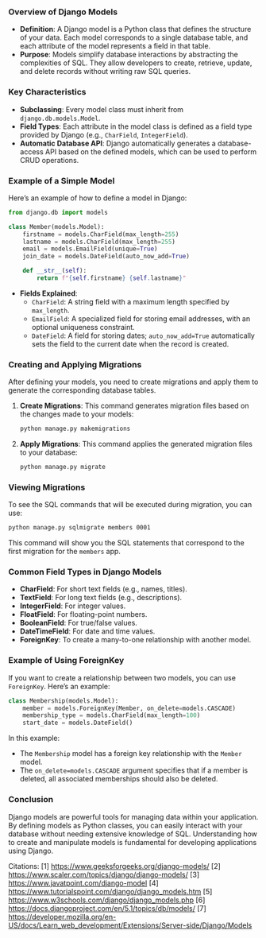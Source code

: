 ### Overview of Django Models

- **Definition**: A Django model is a Python class that defines the structure of your data. Each model corresponds to a single database table, and each attribute of the model represents a field in that table.
- **Purpose**: Models simplify database interactions by abstracting the complexities of SQL. They allow developers to create, retrieve, update, and delete records without writing raw SQL queries.

### Key Characteristics

- **Subclassing**: Every model class must inherit from `django.db.models.Model`.
- **Field Types**: Each attribute in the model class is defined as a field type provided by Django (e.g., `CharField`, `IntegerField`).
- **Automatic Database API**: Django automatically generates a database-access API based on the defined models, which can be used to perform CRUD operations.

### Example of a Simple Model

Here’s an example of how to define a model in Django:

```python
from django.db import models

class Member(models.Model):
    firstname = models.CharField(max_length=255)
    lastname = models.CharField(max_length=255)
    email = models.EmailField(unique=True)
    join_date = models.DateField(auto_now_add=True)

    def __str__(self):
        return f"{self.firstname} {self.lastname}"
```

- **Fields Explained**:
  - `CharField`: A string field with a maximum length specified by `max_length`.
  - `EmailField`: A specialized field for storing email addresses, with an optional uniqueness constraint.
  - `DateField`: A field for storing dates; `auto_now_add=True` automatically sets the field to the current date when the record is created.
  
### Creating and Applying Migrations

After defining your models, you need to create migrations and apply them to generate the corresponding database tables.

1. **Create Migrations**: This command generates migration files based on the changes made to your models:
   ```bash
   python manage.py makemigrations
   ```

2. **Apply Migrations**: This command applies the generated migration files to your database:
   ```bash
   python manage.py migrate
   ```

### Viewing Migrations

To see the SQL commands that will be executed during migration, you can use:
```bash
python manage.py sqlmigrate members 0001
```
This command will show you the SQL statements that correspond to the first migration for the `members` app.

### Common Field Types in Django Models

- **CharField**: For short text fields (e.g., names, titles).
- **TextField**: For long text fields (e.g., descriptions).
- **IntegerField**: For integer values.
- **FloatField**: For floating-point numbers.
- **BooleanField**: For true/false values.
- **DateTimeField**: For date and time values.
- **ForeignKey**: To create a many-to-one relationship with another model.

### Example of Using ForeignKey

If you want to create a relationship between two models, you can use `ForeignKey`. Here’s an example:

```python
class Membership(models.Model):
    member = models.ForeignKey(Member, on_delete=models.CASCADE)
    membership_type = models.CharField(max_length=100)
    start_date = models.DateField()
```

In this example:
- The `Membership` model has a foreign key relationship with the `Member` model. 
- The `on_delete=models.CASCADE` argument specifies that if a member is deleted, all associated memberships should also be deleted.

### Conclusion

Django models are powerful tools for managing data within your application. By defining models as Python classes, you can easily interact with your database without needing extensive knowledge of SQL. Understanding how to create and manipulate models is fundamental for developing applications using Django.

Citations:
[1] https://www.geeksforgeeks.org/django-models/
[2] https://www.scaler.com/topics/django/django-models/
[3] https://www.javatpoint.com/django-model
[4] https://www.tutorialspoint.com/django/django_models.htm
[5] https://www.w3schools.com/django/django_models.php
[6] https://docs.djangoproject.com/en/5.1/topics/db/models/
[7] https://developer.mozilla.org/en-US/docs/Learn_web_development/Extensions/Server-side/Django/Models